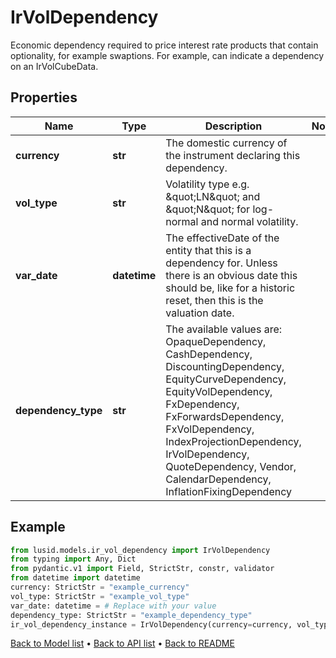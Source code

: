 # IrVolDependency

Economic dependency required to price interest rate products that contain optionality, for example swaptions.  For example, can indicate a dependency on an IrVolCubeData.
## Properties
Name | Type | Description | Notes
------------ | ------------- | ------------- | -------------
**currency** | **str** | The domestic currency of the instrument declaring this dependency. | 
**vol_type** | **str** | Volatility type e.g. \&quot;LN\&quot; and \&quot;N\&quot; for log-normal and normal volatility. | 
**var_date** | **datetime** | The effectiveDate of the entity that this is a dependency for.  Unless there is an obvious date this should be, like for a historic reset, then this is the valuation date. | 
**dependency_type** | **str** | The available values are: OpaqueDependency, CashDependency, DiscountingDependency, EquityCurveDependency, EquityVolDependency, FxDependency, FxForwardsDependency, FxVolDependency, IndexProjectionDependency, IrVolDependency, QuoteDependency, Vendor, CalendarDependency, InflationFixingDependency | 
## Example

```python
from lusid.models.ir_vol_dependency import IrVolDependency
from typing import Any, Dict
from pydantic.v1 import Field, StrictStr, constr, validator
from datetime import datetime
currency: StrictStr = "example_currency"
vol_type: StrictStr = "example_vol_type"
var_date: datetime = # Replace with your value
dependency_type: StrictStr = "example_dependency_type"
ir_vol_dependency_instance = IrVolDependency(currency=currency, vol_type=vol_type, var_date=var_date, dependency_type=dependency_type)

```

[Back to Model list](../README.md#documentation-for-models) &#8226; [Back to API list](../README.md#documentation-for-api-endpoints) &#8226; [Back to README](../README.md)

